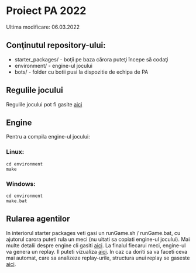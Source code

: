 # Proiect PA 2022

Ultima modificare: 06.03.2022

## Conţinutul repository-ului:

 - starter_packages/    - boţii pe baza cărora puteţi începe să codaţi
 - environment/         - engine-ul jocului
 - bots/                - folder cu botii pusi la dispozitie de echipa de PA

## Regulile jocului

Regulile jocului pot fi gasite [aici](https://2016.halite.io/rules_game.html)
 
## Engine

Pentru a compila engine-ul jocului:

### Linux: 
```
cd environment
make
```

### Windows:

```
cd environment
make.bat
```

## Rularea agentilor

In interiorul starter packages veti gasi un runGame.sh / runGame.bat, cu ajutorul carora puteti rula un meci (nu uitati sa copiati engine-ul jocului).
Mai multe detalii despre engine cli gasiti [aici](https://2016.halite.io/advanced_command_line.html).
La finalul fiecarui meci, engine-ul va genera un replay. Il puteti vizualiza [aici](https://2016.halite.io/local_visualizer.html). In caz ca doriti sa va faceti ceva mai automat, care sa analizeze replay-urile, structura unui replay se gaseste [aici](https://2016.halite.io/advanced_replay_file.html).

